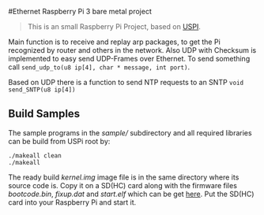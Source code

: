 #Ethernet Raspberry Pi 3 bare metal project

>This is an small Raspberry Pi Project, based on [USPI](https://github.com/rsta2/uspi).

Main function is to receive and replay arp packages, to get the Pi recognized by router and others in the network. Also UDP with Checksum is implemented to easy send UDP-Frames over Ethernet. To send something call `send_udp_to(u8 ip[4], char * message, int port)`. 

Based on UDP there is a function to send NTP requests to an SNTP `void send_SNTP(u8 ip[4])`

Build Samples
-------

The sample programs in the *sample/* subdirectory and all required libraries can be build from USPi root by:

`./makeall clean`  
`./makeall`

The ready build *kernel.img* image file is in the same directory where its source code is. Copy it on a SD(HC) card along with the firmware files *bootcode.bin*, *fixup.dat* and *start.elf* which can be get [here](https://github.com/raspberrypi/firmware/tree/master/boot). Put the SD(HC) card into your Raspberry Pi and start it.


